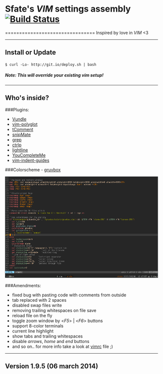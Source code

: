 # Sfate's *VIM* settings assembly [![Build Status][travis-img-url]][travis-url]

[travis-img-url]: https://travis-ci.org/sfate/Vim-environment.png
[travis-url]: https://travis-ci.org/sfate/Vim-environment

================================
Inspired by love in *VIM* <3

-------------------------
Install or Update
-------------------------
`$ curl -Lo- http://git.io/deploy.sh | bash`
##### *Note*: This will override your existing vim setup!

-------------------------
Who's inside?
-------------------------
###Plugins:

* [Vundle](https://github.com/gmarik/vundle)
* [vim-polyglot](https://github.com/sheerun/vim-polyglot)
* [tComment](https://github.com/vim-scripts/tComment)
* [snipMate](https://github.com/msanders/snipmate.vim)
* [grep](https://github.com/Sfate/grep.vim)
* [ctrlp](https://github.com/kien/ctrlp.vim)
* [lightline](https://github.com/itchyny/lightline.vim)
* [YouCompleteMe](https://github.com/Valloric/YouCompleteMe)
* [vim-indent-guides](https://github.com/nathanaelkane/vim-indent-guides)

###Colorscheme - [gruvbox](https://github.com/morhetz/gruvbox)

![Colorscheme preview](/preview.png)

###Amendments:

* fixed bug with pasting code with comments from outside
* tab replaced with 2 spaces
* disabled swap files write
* removing trailing whitespaces on file save
* reload file on the fly
* toggle zoom window by <*F5*> | <*F6*> buttons
* support 8-color terminals
* current line highlight
* show tabs and trailing whitespaces
* disable *arrows*, *home* and *end* buttons
* and so on.. for more info take a look at [vimrc](https://github.com/Sfate/Vim-environment/blob/master/vimrc) file ;)

-------------------------
Version 1.9.5 (06 march 2014)
-------------------------

